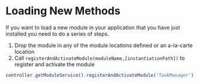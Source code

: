 # Loading New Methods


If you want to load a new module in your application that you have just installed you need to do a series of steps.

1. Drop the module in any of the module locations defined or an a-la-carte location
2. Call `registerAndActivateModule(moduleName,[instantiationPath])` to register and activate the module

```js
controller.getModuleService().registerAndActivateModule('TaskManager');
```


